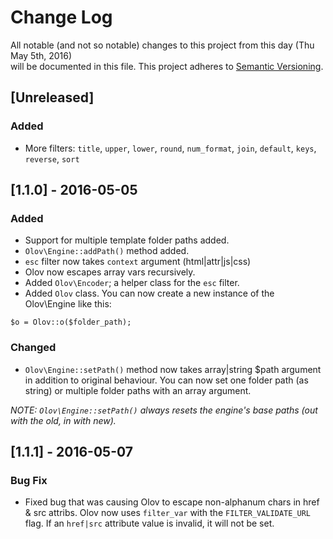 # Change Log
All notable (and not so notable) changes to this project from this day (Thu May 5th, 2016)  
will be documented in this file. This project adheres to [Semantic Versioning](http://semver.org/).

## [Unreleased]
### Added
- More filters: `title`, `upper`, `lower`, `round`, `num_format`, `join`, `default`, `keys`, `reverse`, `sort`

## [1.1.0] - 2016-05-05
### Added
- Support for multiple template folder paths added.
- `Olov\Engine::addPath()` method added.
- `esc` filter now takes `context` argument (html|attr|js|css)
- Olov now escapes array vars recursively.
- Added `Olov\Encoder`; a helper class for the `esc` filter.
- Added `Olov` class. You can now create a new instance of the Olov\Engine like this:
```
$o = Olov::o($folder_path);
```

### Changed
- `Olov\Engine::setPath()` method now takes array|string $path argument in addition to original behaviour. You can 
now set one folder path (as string) or multiple folder paths with an array argument.
 
*NOTE: `Olov\Engine::setPath()` always resets the engine's base paths (out with the old, in with new).*


## [1.1.1] - 2016-05-07
### Bug Fix
- Fixed bug that was causing Olov to escape non-alphanum chars in href & src attribs. Olov now uses 
`filter_var` with the `FILTER_VALIDATE_URL` flag. If an `href|src` attribute value  is invalid, it will not be set.



